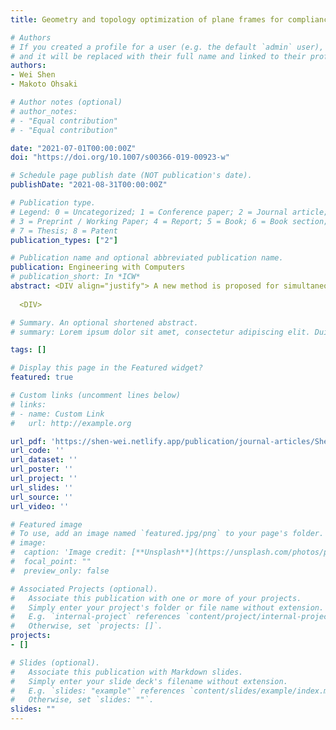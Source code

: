 ```yaml
---
title: Geometry and topology optimization of plane frames for compliance minimization using force density method for geometry model

# Authors
# If you created a profile for a user (e.g. the default `admin` user), write the username (folder name) here 
# and it will be replaced with their full name and linked to their profile.
authors:
- Wei Shen
- Makoto Ohsaki

# Author notes (optional)
# author_notes:
# - "Equal contribution"
# - "Equal contribution"

date: "2021-07-01T00:00:00Z"
doi: "https://doi.org/10.1007/s00366-019-00923-w"

# Schedule page publish date (NOT publication's date).
publishDate: "2021-08-31T00:00:00Z"

# Publication type.
# Legend: 0 = Uncategorized; 1 = Conference paper; 2 = Journal article;
# 3 = Preprint / Working Paper; 4 = Report; 5 = Book; 6 = Book section;
# 7 = Thesis; 8 = Patent
publication_types: ["2"]

# Publication name and optional abbreviated publication name.
publication: Engineering with Computers
# publication_short: In *ICW*
abstract: <DIV align="justify"> A new method is proposed for simultaneous optimization of shape, topology and cross section of plane frames. Compliance against specified loads is minimized under constraint on structural volume. Difficulties caused by the melting nodes can be alleviated to some extent by introducing force density as design variables for defining the geometry, where the side constraints are assigned for force density to indirectly avoid the existence of extremely short members. Force density method is applied to an auxiliary cable-net model with different boundary and loading conditions so that the regularity of force density matrix is ensured by positive force densities. Sensitivity coefficients of the objective and constraint functions with respect to the design variables are also explicitly calculated. After the optimal geometry of the frame is obtained, the topology is further improved by removing the thin members and combining closely spaced nodes. It is demonstrated in the numerical examples of three types of frames that rational geometry and topology can be achieved using the proposed method, and the effect of bending moment on the optimal solution is also discussed.
  
  <DIV>

# Summary. An optional shortened abstract.
# summary: Lorem ipsum dolor sit amet, consectetur adipiscing elit. Duis posuere tellus ac convallis placerat. Proin tincidunt magna sed ex sollicitudin condimentum.

tags: []

# Display this page in the Featured widget?
featured: true

# Custom links (uncomment lines below)
# links:
# - name: Custom Link
#   url: http://example.org

url_pdf: 'https://shen-wei.netlify.app/publication/journal-articles/Shen-Ohsaki2021-Article-GeometryAndTopologyOptimizatio.pdf'
url_code: ''
url_dataset: ''
url_poster: ''
url_project: ''
url_slides: ''
url_source: ''
url_video: ''

# Featured image
# To use, add an image named `featured.jpg/png` to your page's folder. 
# image:
#  caption: 'Image credit: [**Unsplash**](https://unsplash.com/photos/pLCdAaMFLTE)'
#  focal_point: ""
#  preview_only: false

# Associated Projects (optional).
#   Associate this publication with one or more of your projects.
#   Simply enter your project's folder or file name without extension.
#   E.g. `internal-project` references `content/project/internal-project/index.md`.
#   Otherwise, set `projects: []`.
projects:
- []

# Slides (optional).
#   Associate this publication with Markdown slides.
#   Simply enter your slide deck's filename without extension.
#   E.g. `slides: "example"` references `content/slides/example/index.md`.
#   Otherwise, set `slides: ""`.
slides: ""
---
```

